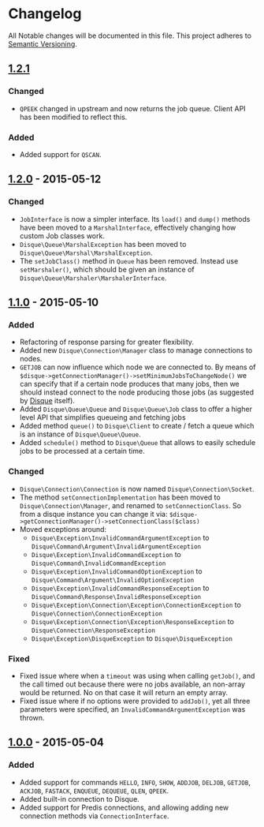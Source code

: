 # Changelog

All Notable changes will be documented in this file. This project adheres to 
[Semantic Versioning](http://semver.org/).


## [1.2.1]

### Changed
- `QPEEK` changed in upstream and now returns the job queue. Client API has
been modified to reflect this.

### Added
- Added support for `QSCAN`.

## [1.2.0] - 2015-05-12

### Changed
- `JobInterface` is now a simpler interface. Its `load()` and `dump()` methods 
have been moved to a `MarshalInterface`, effectively changing how custom Job 
classes work.
- `Disque\Queue\MarshalException` has been moved to 
`Disque\Queue\Marshal\MarshalException`.
- The `setJobClass()` method in `Queue` has been removed. Instead use 
`setMarshaler()`, which should be given an instance of
`Disque\Queue\Marshaler\MarshalerInterface`.

## [1.1.0] - 2015-05-10

### Added
- Refactoring of response parsing for greater flexibility.
- Added new `Disque\Connection\Manager` class to manage connections to nodes.
- `GETJOB` can now influence which node we are connected to. By means of
`$disque->getConnectionManager()->setMinimumJobsToChangeNode()` we can specify
that if a certain node produces that many jobs, then we should instead connect
to the node producing those jobs (as suggested by [Disque](https://github.com/antirez/disque#client-libraries)
itself).
- Added `Disque\Queue\Queue` and `Disque\Queue\Job` class to offer a higher
level API that simplifies queueing and fetching jobs
- Added method `queue()` to `Disque\Client` to create / fetch a queue which
is an instance of `Disque\Queue\Queue`.
- Added `schedule()` method to `Disque\Queue` that allows to easily schedule
jobs to be processed at a certain time.

### Changed
- `Disque\Connection\Connection` is now named `Disque\Connection\Socket`.
- The method `setConnectionImplementation` has been moved to 
`Disque\Connection\Manager`, and renamed to `setConnectionClass`. So from
a disque instance you can change it via: 
`$disque->getConnectionManager()->setConnectionClass($class)`
- Moved exceptions around:
    * `Disque\Exception\InvalidCommandArgumentException` to 
    `Disque\Command\Argument\InvalidArgumentException`
    * `Disque\Exception\InvalidCommandException` to 
    `Disque\Command\InvalidCommandException`
    * `Disque\Exception\InvalidCommandOptionException`
    to `Disque\Command\Argument\InvalidOptionException`
    * `Disque\Exception\InvalidCommandResponseException`
    to `Disque\Command\Response\InvalidResponseException`
    * `Disque\Exception\Connection\Exception\ConnectionException`
    to `Disque\Connection\ConnectionException`
    * `Disque\Exception\Connection\Exception\ResponseException`
    to `Disque\Connection\ResponseException`
    * `Disque\Exception\DisqueException`
    to `Disque\DisqueException`

### Fixed
- Fixed issue where when a `timeout` was using when calling `getJob()`, and the
call timed out because there were no jobs available, an non-array would be
returned. No on that case it will return an empty array.
- Fixed issue where if no options were provided to `addJob()`, yet all three
parameters were specified, an `InvalidCommandArgumentException` was thrown.

## [1.0.0] - 2015-05-04

### Added
- Added support for commands `HELLO`, `INFO`, `SHOW`, `ADDJOB`, `DELJOB`, 
`GETJOB`, `ACKJOB`, `FASTACK`, `ENQUEUE`, `DEQUEUE`, `QLEN`, `QPEEK`.
- Added built-in connection to Disque.
- Added support for Predis connections, and allowing adding new connection
methods via `ConnectionInterface`.

[1.2.1]: https://github.com/mariano/disque-php/compare/1.2.0...HEAD
[1.2.0]: https://github.com/mariano/disque-php/releases/tag/1.2.0
[1.1.0]: https://github.com/mariano/disque-php/releases/tag/1.1.0
[1.0.0]: https://github.com/mariano/disque-php/releases/tag/1.0.0
